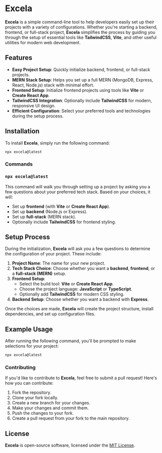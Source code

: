 # Excela

**Excela** is a simple command-line tool to help developers easily set up their projects with a variety of configurations. Whether you're starting a backend, frontend, or full-stack project, **Excela** simplifies the process by guiding you through the setup of essential tools like **TailwindCSS**, **Vite**, and other useful utilities for modern web development.

## Features

- **Easy Project Setup**: Quickly initialize backend, frontend, or full-stack projects.
- **MERN Stack Setup**: Helps you set up a full MERN (MongoDB, Express, React, Node.js) stack with minimal effort.
- **Frontend Setup**: Initialize frontend projects using tools like **Vite** or **Create React App**.
- **TailwindCSS Integration**: Optionally include **TailwindCSS** for modern, responsive UI design.
- **Efficient Configuration**: Select your preferred tools and technologies during the setup process.

## Installation

To install **Excela**, simply run the following command:

```bash
npx excela@latest
```

### **Commands**

### `npx excela@latest`

This command will walk you through setting up a project by asking you a few questions about your preferred tech stack. Based on your choices, it will:

- Set up **frontend** (with **Vite** or **Create React App**).
- Set up **backend** (Node.js or Express).
- Set up **full-stack** (MERN stack).
- Optionally include **TailwindCSS** for frontend styling.

## Setup Process

During the initialization, **Excela** will ask you a few questions to determine the configuration of your project. These include:

1. **Project Name**: The name for your new project.
2. **Tech Stack Choice**: Choose whether you want a **backend**, **frontend**, or a **full-stack (MERN)** setup.
3. **Frontend Setup**:
   - Select the build tool: **Vite** or **Create React App**.
   - Choose the project language: **JavaScript** or **TypeScript**.
   - Optionally add **TailwindCSS** for modern CSS styling.
4. **Backend Setup**: Choose whether you want a backend with **Express**.

Once the choices are made, **Excela** will create the project structure, install dependencies, and set up configuration files.

## Example Usage

After running the following command, you'll be prompted to make selections for your project:

```bash
npx excela@latest
```
### **Contributing**

If you'd like to contribute to **Excela**, feel free to submit a pull request! Here's how you can contribute:

1. Fork the repository.
2. Clone your fork locally.
3. Create a new branch for your changes.
4. Make your changes and commit them.
5. Push the changes to your fork.
6. Create a pull request from your fork to the main repository.

## License

**Excela** is open-source software, licensed under the [MIT License](LICENSE).
